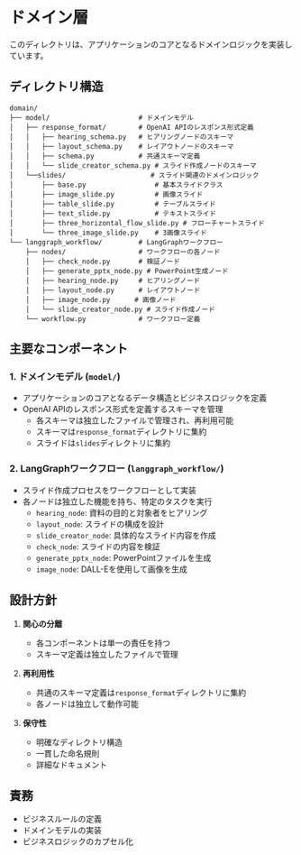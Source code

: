 # ドメイン層

このディレクトリは、アプリケーションのコアとなるドメインロジックを実装しています。

## ディレクトリ構造

```
domain/
├── model/                      # ドメインモデル
│   ├── response_format/        # OpenAI APIのレスポンス形式定義
│   │   ├── hearing_schema.py   # ヒアリングノードのスキーマ
│   │   ├── layout_schema.py    # レイアウトノードのスキーマ
│   │   ├── schema.py           # 共通スキーマ定義
│   │   └── slide_creator_schema.py # スライド作成ノードのスキーマ
│   └──slides/                     # スライド関連のドメインロジック
│       ├── base.py                 # 基本スライドクラス
│       ├── image_slide.py          # 画像スライド
│       ├── table_slide.py          # テーブルスライド
│       ├── text_slide.py           # テキストスライド
│       ├── three_horizontal_flow_slide.py # フローチャートスライド
│       └── three_image_slide.py    # 3画像スライド
└── langgraph_workflow/         # LangGraphワークフロー
    ├── nodes/                  # ワークフローの各ノード
    │   ├── check_node.py       # 検証ノード
    │   ├── generate_pptx_node.py # PowerPoint生成ノード
    │   ├── hearing_node.py     # ヒアリングノード
    │   ├── layout_node.py      # レイアウトノード
    │   ├── image_node.py      # 画像ノード
    │   └── slide_creator_node.py # スライド作成ノード
    └── workflow.py             # ワークフロー定義
```

## 主要なコンポーネント

### 1. ドメインモデル (`model/`)
- アプリケーションのコアとなるデータ構造とビジネスロジックを定義
- OpenAI APIのレスポンス形式を定義するスキーマを管理
  - 各スキーマは独立したファイルで管理され、再利用可能
  - スキーマは`response_format`ディレクトリに集約
  - スライドは`slides`ディレクトリに集約

### 2. LangGraphワークフロー (`langgraph_workflow/`)
- スライド作成プロセスをワークフローとして実装
- 各ノードは独立した機能を持ち、特定のタスクを実行
  - `hearing_node`: 資料の目的と対象者をヒアリング
  - `layout_node`: スライドの構成を設計
  - `slide_creator_node`: 具体的なスライド内容を作成
  - `check_node`: スライドの内容を検証
  - `generate_pptx_node`: PowerPointファイルを生成
  - `image_node`: DALL-Eを使用して画像を生成

## 設計方針

1. **関心の分離**
   - 各コンポーネントは単一の責任を持つ
   - スキーマ定義は独立したファイルで管理

2. **再利用性**
   - 共通のスキーマ定義は`response_format`ディレクトリに集約
   - 各ノードは独立して動作可能

3. **保守性**
   - 明確なディレクトリ構造
   - 一貫した命名規則
   - 詳細なドキュメント

## 責務
- ビジネスルールの定義
- ドメインモデルの実装
- ビジネスロジックのカプセル化 